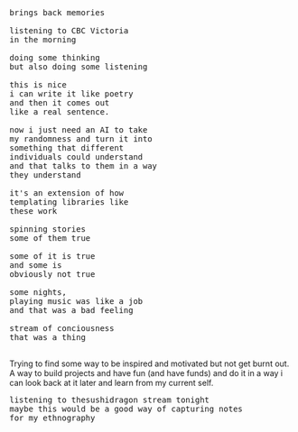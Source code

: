 <pre>
brings back memories

listening to CBC Victoria
in the morning

doing some thinking
but also doing some listening

this is nice
i can write it like poetry
and then it comes out
like a real sentence.

now i just need an AI to take
my randomness and turn it into
something that different
individuals could understand
and that talks to them in a way
they understand

it's an extension of how
templating libraries like
these work

spinning stories
some of them true

some of it is true
and some is
obviously not true

some nights,
playing music was like a job
and that was a bad feeling

stream of conciousness
that was a thing

</pre>

Trying to find some way to be inspired and motivated
but not get burnt out.  A way to build projects and have
fun (and have funds) and do it in a way i can look back
at it later and learn from my current self.

<pre>
listening to thesushidragon stream tonight
maybe this would be a good way of capturing notes
for my ethnography


</pre>
